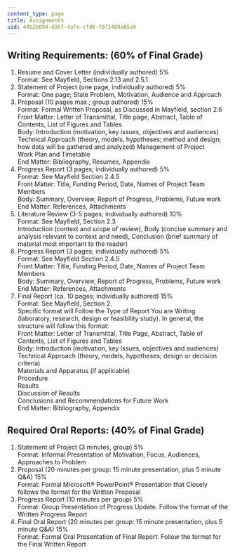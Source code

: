 ```yaml
---
content_type: page
title: Assignments
uid: 44b2b094-d95f-4afe-cfd6-f071489a85a9
---
```


Writing Requirements: (60% of Final Grade)
------------------------------------------

1.  Resume and Cover Letter (individually authored) 5%  
    Format: See Mayfield, Sections 2.13 and 2.5.1
2.  Statement of Project (one page, individually authored) 5%  
    Format: One page; State Problem, Motivation, Audience and Approach
3.  Proposal (10 pages max.; group authored) 15%  
    Format: Formal Written Proposal, as Discussed in Mayfield, section 2.6  
    Front Matter: Letter of Transmittal, Title page, Abstract, Table of Contents, List of Figures and Tables  
    Body: Introduction (motivation, key issues, objectives and audiences)  
    Technical Approach (theory, models, hypotheses; method and design; how data will be gathered and analyzed) Management of Project  
    Work Plan and Timetable  
    End Matter: Bibliography, Resumes, Appendix
4.  Progress Report (3 pages; individually authored) 5%  
    Format: See Mayfield Section 2.4.5  
    Front Matter: Title, Funding Period, Date, Names of Project Team Members  
    Body: Summary, Overview, Report of Progress, Problems, Future work  
    End Matter: References, Attachments
5.  Literature Review (3-5 pages; individually authored) 10%  
    Format: See Mayfield, Section 2.3  
    Introduction (context and scope of review), Body (concise summary and analysis relevant to context and need), Conclusion (brief summary of material most important to the reader)
6.  Progress Report (3 pages; individually authored) 5%  
    Format: See Mayfield Section 2.4.5  
    Front Matter: Title, Funding Period, Date, Names of Project Team Members  
    Body: Summary, Overview, Report of Progress, Problems, Future work  
    End Matter: References, Attachments
7.  Final Report (ca. 10 pages; individually authored) 15%  
    Format: See Mayfield, Section 2.  
    Specific format will Follow the Type of Report You are Writing (laboratory, research, design or feasibility study). In general, the structure will follow this format:  
    Front Matter: Letter of Transmittal, Title Page, Abstract, Table of Contents, List of Figures and Tables  
    Body: Introduction (motivation, key issues, objectives and audiences)  
    Technical Approach (theory, models, hypotheses; design or decision criteria)  
    Materials and Apparatus (if applicable)  
    Procedure  
    Results  
    Discussion of Results  
    Conclusions and Recommendations for Future Work  
    End Matter: Bibliography, Appendix

Required Oral Reports: (40% of Final Grade)
-------------------------------------------

1.  Statement of Project (3 minutes, group) 5%  
    Format: Informal Presentation of Motivation, Focus, Audiences, Approaches to Problem
2.  Proposal (20 minutes per group: 15 minute presentation, plus 5 minute Q&A) 15%  
    Format: Formal Microsoft® PowerPoint® Presentation that Closely follows the format for the Written Proposal
3.  Progress Report (10 minutes per group) 5%  
    Format: Group Presentation of Progress Update. Follow the format of the Written Progress Report
4.  Final Oral Report (20 minutes per group: 15 minute presentation, plus 5 minute Q&A) 15%  
    Format: Formal Oral Presentation of Final Report. Follow the format for the Final Written Report